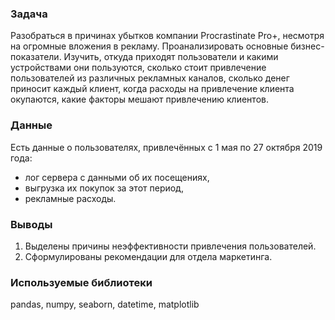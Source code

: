 ### Задача
Разобраться в причинах убытков компании Procrastinate Pro+, несмотря на огромные вложения в рекламу. Проанализировать основные бизнес-показатели. Изучить, откуда приходят пользователи и какими устройствами они пользуются, сколько стоит привлечение пользователей из различных рекламных каналов, сколько денег приносит каждый клиент, когда расходы на привлечение клиента окупаются, какие факторы мешают привлечению клиентов. 

### Данные
Есть данные о пользователях, привлечённых с 1 мая по 27 октября 2019 года:
  * лог сервера с данными об их посещениях,
  * выгрузка их покупок за этот период,
  * рекламные расходы.

### Выводы
1. Выделены причины неэффективности привлечения пользователей.
2. Сформулированы рекомендации для отдела маркетинга.

### Используемые библиотеки
pandas, numpy, seaborn, datetime, matplotlib
